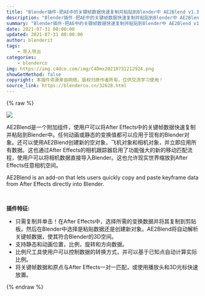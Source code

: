 ```yaml
---
title: "Blender插件-把AE中的关键帧数据快速复制并粘贴到Blender中 AE2Blend v1.31"
description: "Blender插件-把AE中的关键帧数据快速复制并粘贴到Blender中 AE2Blend v1.31"
summary: "Blender插件-把AE中的关键帧数据快速复制并粘贴到Blender中 AE2Blend v1.31"
date: 2021-07-31 00:00:00
updated: 2021-07-31 00:00:00
author: blenderit
tags: 
    - 导入导出
categories:
    - blenderco
img: https://img.c4dco.com/img/C4Dmx20210731212924.png
showGetMethod: false
copyright: 本插件资源来自网络，版权归原作者所有，仅供交流学习使用！
source_link: https://blenderco.cn/32628.html
---
```


{% raw %}
<p><img class="aligncenter" src="https://img.c4dco.com/img/C4Dmx20210731212924.png"></p><p class="p1"><span class="s1">AE2Blend是一个附加组件，使用户可以将After Effects中的关键帧数据快速复制并粘贴到Blender中。</span><span class="s1">任何动画或静态的变换值都可以应用于现有的Blender对象。还可以使用AE2Blend创建新的空对象，飞机对象和相机对象，并立即应用所有数据。</span><span class="s1">这也通过After Effects的相机跟踪器启用了功能强大的新的移动匹配流程，使用户可以将相机数据直接导入Blender。这也允许现实世界缩放到After Effects任意相机空间。</span></p><p>AE2Blend is an add-on that lets users quickly copy and paste keyframe data from After Effects directly into Blender.</p><p> </p><p><strong>插件特征:</strong></p><ul>
<li class="p1"><span class="s1">只需复制并单击！在After Effects中，选择所需的变换数据并将其复制到剪贴板。然后在Blender中选择是粘贴数据还是创建新对象。AE2Blend将自动解析关键帧数据，使其符合Blender的3D空间。</span></li>
<li class="p1"><span class="s1">支持静态和动画位置，比例，旋转和方向数据。</span></li>
<li class="p1"><span class="s1">比例尺工具使用户可以控制数据的转换方式，并可以基于已知点自动计算实际比例。</span></li>
<li class="p1"><span class="s1">将关键帧数据和原点与After Effects一对一匹配，或使用播放头和3D光标快速放置。</span></li>
</ul>
<div style="display: none">blenderco</div>
{% endraw %}